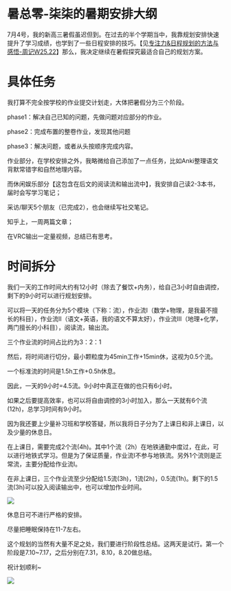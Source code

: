# 暑总零-柒柒的暑期安排大纲

7月4号，我的新高三暑假虽迟但到。在过去的半个学期当中，我靠规划安排快速提升了学习成绩，也学到了一些日程安排的技巧。【见[专注力&日程规划的方法与感悟-周记W25.22](https://zhuanlan.zhihu.com/p/1912962582211465609)】那么，我决定继续在暑假探究最适合自己的规划方案。

# 具体任务

我打算不完全按学校的作业提交计划走，大体把暑假分为三个阶段。

phase1：解决自己已知的问题，先做问题对应部分的作业。

phase2：完成布置的整卷作业，发现其他问题

phase3：解决问题，或者从头按顺序完成内容。

作业部分，在学校安排之外，我略微给自己添加了一点任务，比如Anki整理语文背默常错字和自然地理内容。

而休闲娱乐部分【这包含在后文的阅读流和输出流中】，我安排自己读2-3本书，届时会写学习笔记；

采访/聊天5个朋友（已完成2），也会继续写社交笔记。

知乎上，一周两篇文章；

在VRC输出一定量视频，总结已有思考。

# 时间拆分

我们一天的工作时间大约有12小时（除去了餐饮+内务），给自己3小时自由调控，剩下的9小时可以进行规划安排。

可以将一天的任务分为5个模块（下称：流），作业流I（数学+物理，是我最不擅长的科目），作业流II（语文+英语，我的语文不算太好），作业流III（地理+化学，两门擅长的小科目），阅读流，输出流。

三个作业流的时间占比约为3：2：1




然后，将时间进行切分，最小颗粒度为45min工作+15min休，这视为0.5个流。

一个标准流的时间是1.5h工作+0.5h休息。

因此，一天的9小时=4.5流。9小时中真正在做的也只有6小时。

如果之后要提高效率，也可以将自由调控的3小时加入，那么一天就有6个流(12h)，总学习时间有9小时。




因为我还要上少量补习班和学校答疑，所以我将日子分为了上课日和非上课日，以及少量的休息日。

在上课日，需要完成2个流(4h)。其中1个流（2h）在地铁通勤中度过，在此，可以进行地铁式学习。但是为了保证质量，作业流I不参与地铁流。另外1个流则是正常流，主要分配给作业流I。

在非上课日，三个作业流至少分配给1.5流(3h)，1流(2h)，0.5流(1h)。剩下的1.5流(3h)可以投入阅读输出中，也可以增加作业时间。

![](https://picx.zhimg.com/v2-d29698f365883623981bac7f55abd89b_720w.jpg?source=d16d100b)

休息日可不进行严格的安排。

尽量把睡眠保持在11-7左右。




这个规划的当然有大量不足之处，我们要进行阶段性总结。这两天是试行。第一个阶段是7.10~7.17，之后分别在7.31，8.10，8.20做总结。

祝计划顺利~

![](https://picx.zhimg.com/v2-47492702857b98d9445bf1225a385c62_720w.jpg?source=d16d100b)

